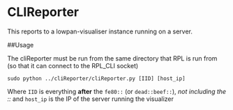 # CLIReporter

This reports to a lowpan-visualiser instance running on a server.

##Usage

The cliReporter must be run from the same directory that RPL is run from (so that it can connect to the RPL_CLI socket)

    sudo python ../cliReporter/cliReporter.py [IID] [host_ip]

Where `IID` is everything **after** the `fe80::` (or `dead::beef::`), *not including the ::* and `host_ip` is the IP of the server running the visualizer

